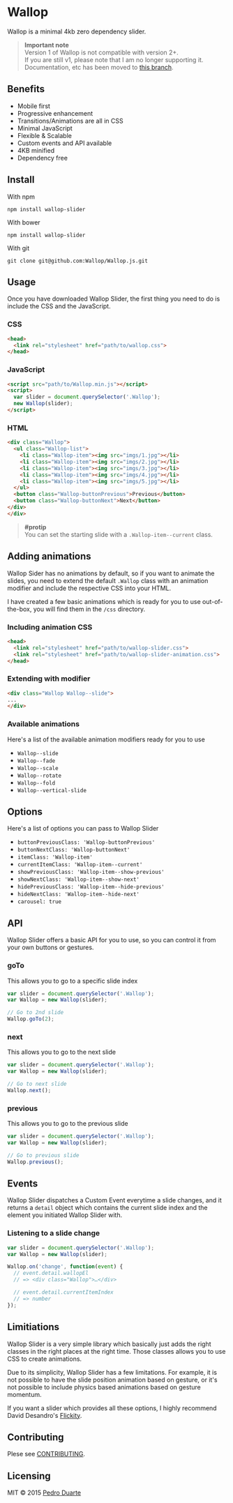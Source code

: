 # Wallop

Wallop is a minimal 4kb zero dependency slider.

> **Important note**<br>
> Version 1 of Wallop is not compatible with version 2+.<br>
> If you are still v1, please note that I am no longer supporting it. Documentation, etc has been moved to [this branch](https://github.com/Wallop/Wallop.js/tree/v1).


## Benefits
- Mobile first
- Progressive enhancement
- Transitions/Animations are all in CSS
- Minimal JavaScript
- Flexible & Scalable
- Custom events and API available
- 4KB minified
- Dependency free


## Install
With npm

```
npm install wallop-slider
```

With bower

```
npm install wallop-slider
```

With git

```
git clone git@github.com:Wallop/Wallop.js.git
```



## Usage
Once you have downloaded Wallop Slider, the first thing you need to do is include the CSS and the JavaScript.

### CSS
```html
<head>
  <link rel="stylesheet" href="path/to/wallop.css">
</head>
```

### JavaScript
```html
<script src="path/to/Wallop.min.js"></script>
<script>
  var slider = document.querySelector('.Wallop');
  new Wallop(slider);
</script>
```

### HTML
```html
<div class="Wallop">
  <ul class="Wallop-list">
    <li class="Wallop-item"><img src="imgs/1.jpg"></li>
    <li class="Wallop-item"><img src="imgs/2.jpg"></li>
    <li class="Wallop-item"><img src="imgs/3.jpg"></li>
    <li class="Wallop-item"><img src="imgs/4.jpg"></li>
    <li class="Wallop-item"><img src="imgs/5.jpg"></li>
  </ul>
  <button class="Wallop-buttonPrevious">Previous</button>
  <button class="Wallop-buttonNext">Next</button>
</div>
</div>
```

>**#protip**<br>
>You can set the starting slide with a `.Wallop-item--current` class.

## Adding animations
Wallop Sider has no animations by default, so if you want to animate the slides, you need to extend the default `.Wallop` class with an animation modifier and include the respective CSS into your HTML.<br>

I have created a few basic animations which is ready for you to use out-of-the-box, you will find them in the `/css` directory.

### Including animation CSS
```html
<head>
  <link rel="stylesheet" href="path/to/wallop-slider.css">
  <link rel="stylesheet" href="path/to/wallop-slider-animation.css">
</head>
```

### Extending with modifier
```html
<div class="Wallop Wallop--slide">
...
</div>
```

### Available animations
Here's a list of the available animation modifiers ready for you to use
- `Wallop--slide`
- `Wallop--fade`
- `Wallop--scale`
- `Wallop--rotate`
- `Wallop--fold`
- `Wallop--vertical-slide`

## Options
Here's a list of options you can pass to Wallop Slider
- `buttonPreviousClass: 'Wallop-buttonPrevious'`
- `buttonNextClass: 'Wallop-buttonNext'`
- `itemClass: 'Wallop-item'`
- `currentItemClass: 'Wallop-item--current'`
- `showPreviousClass: 'Wallop-item--show-previous'`
- `showNextClass: 'Wallop-item--show-next'`
- `hidePreviousClass: 'Wallop-item--hide-previous'`
- `hideNextClass: 'Wallop-item--hide-next'`
- `carousel: true`

## API
Wallop Slider offers a basic API for you to use, so you can control it from your own buttons or gestures.

### goTo
This allows you to go to a specific slide index
```js
var slider = document.querySelector('.Wallop');
var Wallop = new Wallop(slider);

// Go to 2nd slide
Wallop.goTo(2);
```

### next
This allows you to go to the next slide
```js
var slider = document.querySelector('.Wallop');
var Wallop = new Wallop(slider);

// Go to next slide
Wallop.next();
```

### previous
This allows you to go to the previous slide
```js
var slider = document.querySelector('.Wallop');
var Wallop = new Wallop(slider);

// Go to previous slide
Wallop.previous();
```

## Events
Wallop Slider dispatches a Custom Event everytime a slide changes, and it returns a `detail` object which contains the current slide index and the element you initiated Wallop Slider with.

### Listening to a slide change
```js
var slider = document.querySelector('.Wallop');
var Wallop = new Wallop(slider);

Wallop.on('change', function(event) {
  // event.detail.wallopEl
  // => <div class="Wallop">…</div>

  // event.detail.currentItemIndex
  // => number
});
```

## Limitiations
Wallop Slider is a very simple library which basically just adds the right classes in the right places at the right time. Those classes allows you to use CSS to create animations.

Due to its simplicity, Wallop Slider has a few limitations. For example, it is not possible to have the slide position animation based on gesture, or it's not possible to include physics based animations based on gesture momentum.

If you want a slider which provides all these options, I highly recommend David Desandro's [Flickity](http://flickity.metafizzy.co/).

## Contributing
Plese see [CONTRIBUTING](#).

## Licensing
MIT © 2015 [Pedro Duarte](http://pedroduarte.me)
